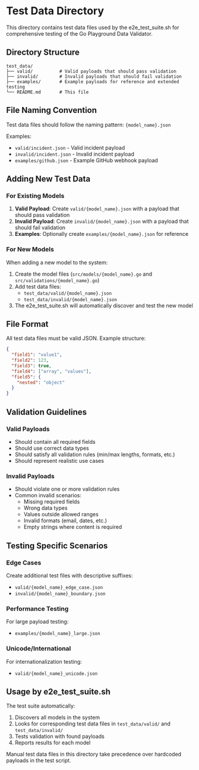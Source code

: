 # Test Data Directory

This directory contains test data files used by the e2e_test_suite.sh for comprehensive testing of the Go Playground Data Validator.

## Directory Structure

```
test_data/
├── valid/          # Valid payloads that should pass validation
├── invalid/        # Invalid payloads that should fail validation
├── examples/       # Example payloads for reference and extended testing
└── README.md       # This file
```

## File Naming Convention

Test data files should follow the naming pattern: `{model_name}.json`

Examples:
- `valid/incident.json` - Valid incident payload
- `invalid/incident.json` - Invalid incident payload
- `examples/github.json` - Example GitHub webhook payload

## Adding New Test Data

### For Existing Models

1. **Valid Payload**: Create `valid/{model_name}.json` with a payload that should pass validation
2. **Invalid Payload**: Create `invalid/{model_name}.json` with a payload that should fail validation
3. **Examples**: Optionally create `examples/{model_name}.json` for reference

### For New Models

When adding a new model to the system:

1. Create the model files (`src/models/{model_name}.go` and `src/validations/{model_name}.go`)
2. Add test data files:
   - `test_data/valid/{model_name}.json`
   - `test_data/invalid/{model_name}.json`
3. The e2e_test_suite.sh will automatically discover and test the new model

## File Format

All test data files must be valid JSON. Example structure:

```json
{
  "field1": "value1",
  "field2": 123,
  "field3": true,
  "field4": ["array", "values"],
  "field5": {
    "nested": "object"
  }
}
```

## Validation Guidelines

### Valid Payloads
- Should contain all required fields
- Should use correct data types
- Should satisfy all validation rules (min/max lengths, formats, etc.)
- Should represent realistic use cases

### Invalid Payloads
- Should violate one or more validation rules
- Common invalid scenarios:
  - Missing required fields
  - Wrong data types
  - Values outside allowed ranges
  - Invalid formats (email, dates, etc.)
  - Empty strings where content is required

## Testing Specific Scenarios

### Edge Cases
Create additional test files with descriptive suffixes:
- `valid/{model_name}_edge_case.json`
- `invalid/{model_name}_boundary.json`

### Performance Testing
For large payload testing:
- `examples/{model_name}_large.json`

### Unicode/International
For internationalization testing:
- `valid/{model_name}_unicode.json`

## Usage by e2e_test_suite.sh

The test suite automatically:
1. Discovers all models in the system
2. Looks for corresponding test data files in `test_data/valid/` and `test_data/invalid/`
3. Tests validation with found payloads
4. Reports results for each model

Manual test data files in this directory take precedence over hardcoded payloads in the test script.